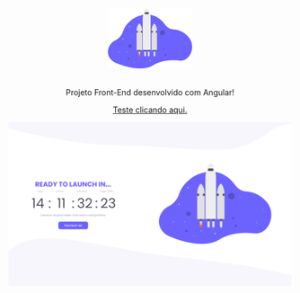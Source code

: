 <div align="center">
  <img src="https://raw.githubusercontent.com/leomvidal10/Countdown/ca6b798683b2a6fdc96df216abebd646d1212336/src/assets/rocket.svg" alt="logo" width="150px">
</div>
<br>
<div>
  <p align="center">Projeto Front-End desenvolvido com Angular!</p>
  <p align="center">
   <a href="https://snazzy-nasturtium-9ef9fc.netlify.app/">Teste clicando aqui.</a>
  </p>
  <img src="https://raw.githubusercontent.com/leomvidal10/Countdown/main/src/assets/img.png" alt="preview">
</div>
